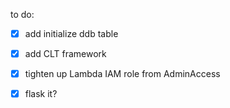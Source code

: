 to do:
- [x] add initialize ddb table 
- [x] add CLT framework
- [x] tighten up Lambda IAM role from AdminAccess
- [x] flask it?
	
